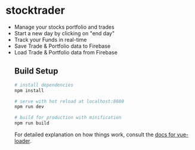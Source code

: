 # stocktrader

<ul>
  <li>Manage your stocks portfolio and trades</li>
  <li>Start a new day by clicking on "end day"</li>
  <li>Track your Funds in real-time</li>
  <li>Save Trade & Portfolio data to Firebase</li>
  <li>Load Trade & Portfolio data from Firebase</li>

## Build Setup

``` bash
# install dependencies
npm install

# serve with hot reload at localhost:8080
npm run dev

# build for production with minification
npm run build
```

For detailed explanation on how things work, consult the [docs for vue-loader](http://vuejs.github.io/vue-loader).

